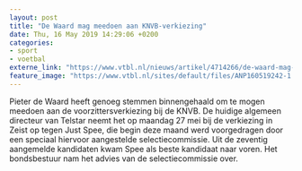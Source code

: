 ```yaml
---
layout: post
title: "De Waard mag meedoen aan KNVB-verkiezing"
date: Thu, 16 May 2019 14:29:06 +0200
categories: 
- sport 
- voetbal 
externe_link: "https://www.vtbl.nl/nieuws/artikel/4714266/de-waard-mag-meedoen-aan-knvb-verkiezing"
feature_image: "https://www.vtbl.nl/sites/default/files/ANP160519242-1.jpg"
---
```


Pieter de Waard heeft genoeg stemmen binnengehaald om te mogen meedoen aan de voorzittersverkiezing bij de KNVB. De huidige algemeen directeur van Telstar neemt het op maandag 27 mei bij de verkiezing in Zeist op tegen Just Spee, die begin deze maand werd voorgedragen door een speciaal hiervoor aangestelde selectiecommissie. Uit de zeventig aangemelde kandidaten kwam Spee als beste kandidaat naar voren. Het bondsbestuur nam het advies van de selectiecommissie over.
